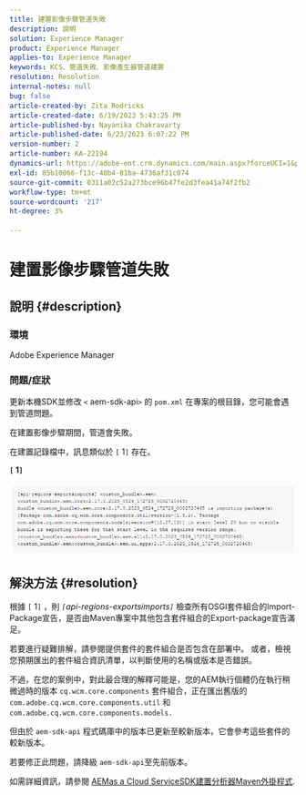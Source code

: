 ```yaml
---
title: 建置影像步驟管道失敗
description: 說明
solution: Experience Manager
product: Experience Manager
applies-to: Experience Manager
keywords: KCS、管道失敗、影像產生器管道建置
resolution: Resolution
internal-notes: null
bug: false
article-created-by: Zita Rodricks
article-created-date: 6/19/2023 5:43:25 PM
article-published-by: Nayanika Chakravarty
article-published-date: 6/23/2023 6:07:22 PM
version-number: 2
article-number: KA-22194
dynamics-url: https://adobe-ent.crm.dynamics.com/main.aspx?forceUCI=1&pagetype=entityrecord&etn=knowledgearticle&id=116e6dc8-c80e-ee11-8f6d-6045bd006b3d
exl-id: 85b10066-f13c-40b4-81ba-4736af31c074
source-git-commit: 0311a02c52a273bce96b47fe2d3fea41a74f2fb2
workflow-type: tm+mt
source-wordcount: '217'
ht-degree: 3%

---
```


# 建置影像步驟管道失敗

## 說明 {#description}


### 環境

Adobe Experience Manager

### 問題/症狀

更新本機SDK並修改 `<` aem-sdk-api`>`  的 `pom.xml` 在專案的根目錄，您可能會遇到管道問題。

在建置影像步驟期間，管道會失敗。

在建置記錄檔中，訊息類似於 `[` 1`]`  存在。

<b>`[` 1`]` </b>

<b>![](assets/___9f82ca57-ec11-ee11-8f6d-6045bd0067ea___.png)</b>


## 解決方法 {#resolution}


根據 `[` 1`]` ，則 *`[`api-regions-exportsimports`]`* 檢查所有OSGI套件組合的Import-Package宣告，是否由Maven專案中其他包含套件組合的Export-package宣告滿足。

若要進行疑難排解，請參閱提供套件的套件組合是否包含在部署中。 或者，檢視您預期匯出的套件組合資訊清單，以判斷使用的名稱或版本是否錯誤。

不過，在您的案例中，對此最合理的解釋可能是，您的AEM執行個體仍在執行稍微過時的版本 `cq.wcm.core.components` 套件組合，正在匯出舊版的 `com.adobe.cq.wcm.core.components.util` 和 `com.adobe.cq.wcm.core.components.models.`

但由於 `aem-sdk-api` 程式碼庫中的版本已更新至較新版本，它會參考這些套件的較新版本。

若要修正此問題，請降級 `aem-sdk-api`至先前版本。

如需詳細資訊，請參閱 [AEMas a Cloud ServiceSDK建置分析器Maven外掛程式](https://experienceleague.adobe.com/docs/experience-manager-core-components/using/developing/archetype/build-analyzer-maven-plugin.html?lang=zh-Hant).
